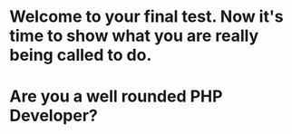 # Welcome to your final test. Now it's time to show what you are really being called to do.
# Are you a well rounded PHP Developer?
